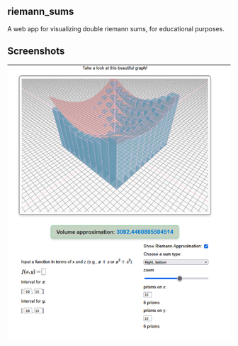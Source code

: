 
## riemann_sums
A web app for visualizing double riemann sums, for educational purposes.


## Screenshots 
![a peculiar graph](https://raw.githubusercontent.com/unhappygirl/riemann_sums/refs/heads/master/ss1.png)

